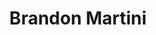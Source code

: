 ---
title: Brandon Martini
layout: main
inserts:
- template: about
  heading1: Brandon Martini
  heading2: Full Stack Software Engineer
  img: /pic.jpg
  sub: Software Engineer II
  sub2: USAble Life
  sub3: Bachelor of Science in Computer Science
  sub4: University of Arkansas at Little Rock
- template: projects
  heading1: Professional Projects
  heading2: Websites
  websites:
  - img: /fbd.png
    bg: bg-one
    heading3: Florida Blue Dental
    description: SSG website hosted on Netlify that utilizes composite UI applications on various pages.
    button_text: View
    button_link: https://www.floridabluedental.com
    bullets:
    - "Hugo SSG"
    - "Webpack"
    - "ReactJS"
    - "Bootstrap"
  - img: /hmsad.png
    bg: bg-two
    heading3: HMSA Dental
    description: SSG website hosted on Netlify, utilizing composite UI applications on various pages.
    button_text: View
    button_link: https://www.hmsadental.com
    bullets:
    - "Hugo SSG"
    - "Webpack"
    - "ReactJS"
    - "Bootstrap"
  - img: dentalxtra.png
    bg: bg-one
    heading3: Dental Xtra
    description: SSG website hosted on Netlify and injected via iframe on a partner website.
    button_text: View
    button_link: https://www.arkansasbluecross.com/members/dental-xtra
    bullets:
    - "Hugo SSG"
    - "Webpack"
    - "Bootstrap"
  heading4: Website Applications
  apps:
  - img: /opd.png
    bg: bg-two
    heading3: Dental Online Provider Directory
    description: An application that retrieves dental provider information. It leverages Azure Search Service, then displays map data using Bing Maps.
    buttons:
    - button_text: 'View #1'
      button_link: https://www.floridabluedental.com/members/find-a-dentist/
    - button_text: 'View #2'
      button_link: https://www.hmsadental.com/find-a-dentist
    - button_text: 'View #3'
      button_link: https://opd.arkansasdentalblue.com
    bullets:
    - "ReactJS"
    - "Azure Search Service"
    - "Azure Blob Storage"
    - "Bing Maps API"
    button_text: View
    button_link:
  - img: /d4h.png
    bg: bg-one
    heading3: Dental 4 Health
    description: An application that references user input to a SQL Server Database to verify a user is eligible for a service. If eligible, inserts a row into a specific table.
    buttons:
    - button_text: 'View #1'
      button_link: https://www.floridabluedental.com/members/find-a-dentist/
    - button_text: 'View #2'
      button_link: https://www.hmsadental.com/find-a-dentist
    - button_text: 'View #3'
      button_link: https://opd.arkansasdentalblue.com
    bullets:
    - ".NET Core 3.1"
    - "ReactJS"
    - "Microsoft SQL Server"
    - "Dapper ORM"
    button_text: View
    button_link:  
  - img: /documents.png
    bg: bg-two
    heading3: Public Document Display
    description: An application that pulls documents from a CDN with searching capabilites. Driven by a composite UI developed with ReactJS. Injectable into multiple webpages and inherits partner branding guidelines.
    buttons:
    - button_text: 'View #1'
      button_link: https://www.floridabluedental.com/documents/
    - button_text: 'View #2'
      button_link: https://ar-dentalxtra.dentaltotalhealth.com/documents/
    bullets:
    - "ReactJS"
    - "Webpack"
    - ".NET Core Console App"
  - img: /fees.png
    bg: bg-one
    heading3: Provider Fee Schedule Lookup
    description: An application that verifies a providers NPI and delivers relative documents. Secured by Google ReCaptcha V2. Injectable into multiple webpages and inherits partner branding guidelines.
    buttons:
    - button_text: 'View #1'
      button_link: https://www.floridabluedental.com/providers/fee-schedules/
    - button_text: 'View #2'
      button_link: https://www.hmsadental.com/providers/fee-schedules/
    bullets:
    - "ReactJS"
    - "Webpack"
    - "Google ReCaptcha V2"
    - "Azure Function (C#)"
- template: resume
  heading1: Resume
  pdf: 'Brandon K Martini Resume.pdf'
  doc: 'Brandon K Martini Resume.doc'
- template: contact
  heading1: Contact
  

---